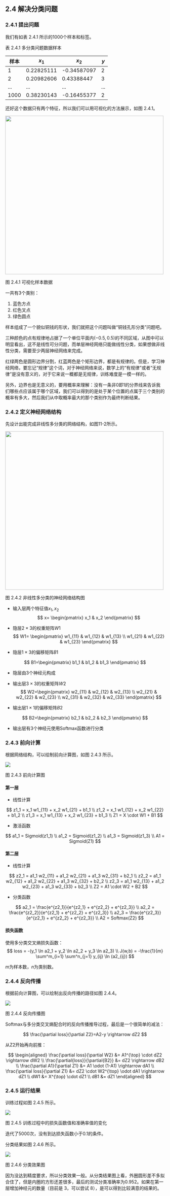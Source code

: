 
## 2.4 解决分类问题

### 2.4.1 提出问题

我们有如表 2.4.1 所示的1000个样本和标签。

表 2.4.1 多分类问题数据样本

|样本|$x_1$|$x_2$|$y$|
|---|---|---|---|
|1|0.22825111|-0.34587097|2|
|2|0.20982606|0.43388447|3|
|...|...|...|...|
|1000|0.38230143|-0.16455377|2|

还好这个数据只有两个特征，所以我们可以用可视化的方法展示，如图 2.4.1。

<img src="./img/data.png" width="500" />

图 2.4.1 可视化样本数据

一共有3个类别：

1. 蓝色方点
2. 红色叉点
3. 绿色圆点

样本组成了一个貌似铜钱的形状，我们就把这个问题叫做“铜钱孔形分类”问题吧。

三种颜色的点有规律地占据了一个单位平面内$(-0.5,0.5)$的不同区域，从图中可以明显看出，这不是线性可分问题，而单层神经网络只能做线性分类，如果想做非线性分类，需要至少两层神经网络来完成。

红绿两色是圆形边界分割，红蓝两色是个矩形边界，都是有规律的。但是，学习神经网络，要忘记“规律”这个词，对于神经网络来说，数学上的“有规律”或者“无规律”是没有意义的，对于它来说一概都是无规律，训练难度是一模一样的。

另外，边界也是无意义的，要用概率来理解：没有一条非0即1的分界线来告诉我们哪些点应该属于哪个区域，我们可以得到的是处于某个位置的点属于三个类别的概率有多大，然后我们从中取概率最大的那个类别作为最终判断结果。

### 2.4.2 定义神经网络结构

先设计出能完成非线性多分类的网络结构，如图11-2所示。

<img src="./img/nn2.png" width="500"/>

图 2.4.2 非线性多分类的神经网络结构图

- 输入层两个特征值$x_1, x_2$
$$
x=
\begin{pmatrix}
    x_1 & x_2
\end{pmatrix}
$$
- 隐层$2\times 3$的权重矩阵$W1$
$$
W1=
\begin{pmatrix}
    w1_{11} & w1_{12} & w1_{13} \\
    w1_{21} & w1_{22} & w1_{23}
\end{pmatrix}
$$

- 隐层$1\times 3$的偏移矩阵$B1$

$$
B1=\begin{pmatrix}
    b1_1 & b1_2 & b1_3 
\end{pmatrix}
$$

- 隐层由3个神经元构成
- 输出层$3\times 3$的权重矩阵$W2$
$$
W2=\begin{pmatrix}
    w2_{11} & w2_{12} & w2_{13} \\
    w2_{21} & w2_{22} & w2_{23} \\
    w2_{31} & w2_{32} & w2_{33} 
\end{pmatrix}
$$

- 输出层$1\times 1$的偏移矩阵$B2$

$$
B2=\begin{pmatrix}
    b2_1 & b2_2 & b2_3 
  \end{pmatrix}
$$

- 输出层有3个神经元使用Softmax函数进行分类

### 2.4.3 前向计算

根据网络结构，可以绘制前向计算图，如图 2.4.3 所示。

<img src="./img/multiple_forward.png" />

图 2.4.3 前向计算图

#### 第一层

- 线性计算

$$
z1_1 = x_1 w1_{11} + x_2 w1_{21} + b1_1
\\
z1_2 = x_1 w1_{12} + x_2 w1_{22} + b1_2
\\
z1_3 = x_1 w1_{13} + x_2 w1_{23} + b1_3
\\
Z1 = X \cdot W1 + B1
$$

- 激活函数

$$
a1_1 = Sigmoid(z1_1) 
\\
a1_2 = Sigmoid(z1_2) 
\\
a1_3 = Sigmoid(z1_3) 
\\
A1 = Sigmoid(Z1)
$$

#### 第二层

- 线性计算

$$
z2_1 = a1_1 w2_{11} + a1_2 w2_{21} + a1_3 w2_{31} + b2_1
\\
z2_2 = a1_1 w2_{12} + a1_2 w2_{22} + a1_3 w2_{32} + b2_2
\\
z2_3 = a1_1 w2_{13} + a1_2 w2_{23} + a1_3 w2_{33} + b2_3
\\
Z2 = A1 \cdot W2 + B2
$$

- 分类函数

$$
a2_1 = \frac{e^{z2_1}}{e^{z2_1} + e^{z2_2} + e^{z2_3}}
\\
a2_2 = \frac{e^{z2_2}}{e^{z2_1} + e^{z2_2} + e^{z2_3}}
\\
a2_3 = \frac{e^{z2_3}}{e^{z2_1} + e^{z2_2} + e^{z2_3}}
\\
A2 = Softmax(Z2)
$$

#### 损失函数

使用多分类交叉熵损失函数：
$$
loss = -(y_1 \ln a2_1 + y_2 \ln a2_2 + y_3 \ln a2_3)
\\
J(w,b) = -\frac{1}{m} \sum^m_{i=1} \sum^n_{j=1} y_{ij} \ln (a2_{ij})
$$

$m$为样本数，$n$为类别数。

### 2.4.4 反向传播

根据前向计算图，可以绘制出反向传播的路径如图 2.4.4。

<img src="./img/multiple_backward.png" />

图 2.4.4 反向传播图

Softmax与多分类交叉熵配合时的反向传播推导过程，最后是一个很简单的减法：

$$
\frac{\partial loss}{\partial Z2}=A2-y \rightarrow dZ2
$$

从Z2开始再向前推：

$$
\begin{aligned}
\frac{\partial loss}{\partial W2} &= A1^{\top} \cdot dZ2 \rightarrow dW2
\\
\frac{\partial{loss}}{\partial{B2}} &= dZ2 \rightarrow dB2
\\
\frac{\partial A1}{\partial Z1} &= A1 \odot (1-A1) \rightarrow dA1
\\
\frac{\partial loss}{\partial Z1} &= dZ2 \cdot W2^{\top} \odot dA1 \rightarrow dZ1 
\\
dW1 &= X^{\top} \cdot dZ1
\\
dB1 &= dZ1
\end{aligned}
$$


### 2.4.5 运行结果

训练过程如图 2.4.5 所示。

<img src="./img/loss.png" />

图 2.4.5 训练过程中的损失函数值和准确率值的变化

迭代了5000次，没有到达损失函数小于0.1的条件。

分类结果如图 2.4.6 所示。

<img src="./img/result.png" ch="500" />

图 2.4.6 分类效果图

因为没达到精度要求，所以分类效果一般。从分类结果图上看，外圈圆形差不多拟合住了，但是内圈的方形还差很多，最后的测试分类准确率为0.952。如果在第一层增加神经元的数量（目前是 3，可以尝试 8），是可以得到比较满意的结果的。
